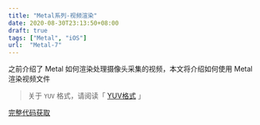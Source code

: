 ```yaml
---
title: "Metal系列-视频渲染"
date: 2020-08-30T23:13:50+08:00
draft: true
tags: ["Metal", "iOS"]
url:  "Metal-7"
---
```


之前介绍了 Metal 如何渲染处理摄像头采集的视频，本文将介绍如何使用 Metal 渲染视频文件

> 关于 `YUV` 格式，请阅读「 [YUV格式](https://dev.hjw.best/yuv) 」

[完整代码获取](https://github.com/dev-jw/learning-metal)

